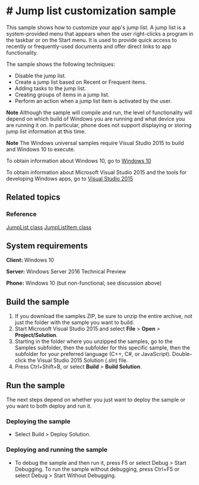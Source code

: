 ﻿<!---
  category: DeepLinksAndAppToAppCommunication
--->

# # Jump list customization sample

This sample shows how to customize your app's jump list. A jump list is a system-provided menu that appears when the user right-clicks a program in the taskbar or on the
Start menu. It is used to provide quick access to recently or frequently-used documents and offer direct links to app functionality.

The sample shows the following techniques:

- Disable the jump list.
- Create a jump list based on Recent or Frequent items.
- Adding tasks to the jump list.
- Creating groups of items in a jump list.
- Perform an action when a jump list item is activated by the user.

**Note** Although the sample will compile and run, the level of functionality will depend on which build of Windows you are running and what device you are running it on.
In particular, phone does not support displaying or storing jump list information at this time.

**Note** The Windows universal samples require Visual Studio 2015 to build and Windows 10 to execute.
 
To obtain information about Windows 10, go to [Windows 10](http://go.microsoft.com/fwlink/?LinkID=532421)

To obtain information about Microsoft Visual Studio 2015 and the tools for developing Windows apps, go to [Visual Studio 2015](http://go.microsoft.com/fwlink/?LinkID=532422)

## Related topics

### Reference

[JumpList class](https://msdn.microsoft.com/library/windows/apps/windows.ui.startscreen.jumplist.aspx)
[JumpListItem class](https://msdn.microsoft.com/library/windows/apps/windows.ui.startscreen.jumplistitem.aspx)

## System requirements

**Client:** Windows 10

**Server:** Windows Server 2016 Technical Preview

**Phone:** Windows 10 (but non-functional; see discussion above)

## Build the sample

1. If you download the samples ZIP, be sure to unzip the entire archive, not just the folder with the sample you want to build. 
2. Start Microsoft Visual Studio 2015 and select **File** \> **Open** \> **Project/Solution**.
3. Starting in the folder where you unzipped the samples, go to the Samples subfolder, then the subfolder for this specific sample, then the subfolder for your preferred language (C++, C#, or JavaScript). Double-click the Visual Studio 2015 Solution (.sln) file.
4. Press Ctrl+Shift+B, or select **Build** \> **Build Solution**.

## Run the sample

The next steps depend on whether you just want to deploy the sample or you want to both deploy and run it.

### Deploying the sample

- Select Build > Deploy Solution. 

### Deploying and running the sample

- To debug the sample and then run it, press F5 or select Debug >  Start Debugging. To run the sample without debugging, press Ctrl+F5 or select Debug > Start Without Debugging. 
